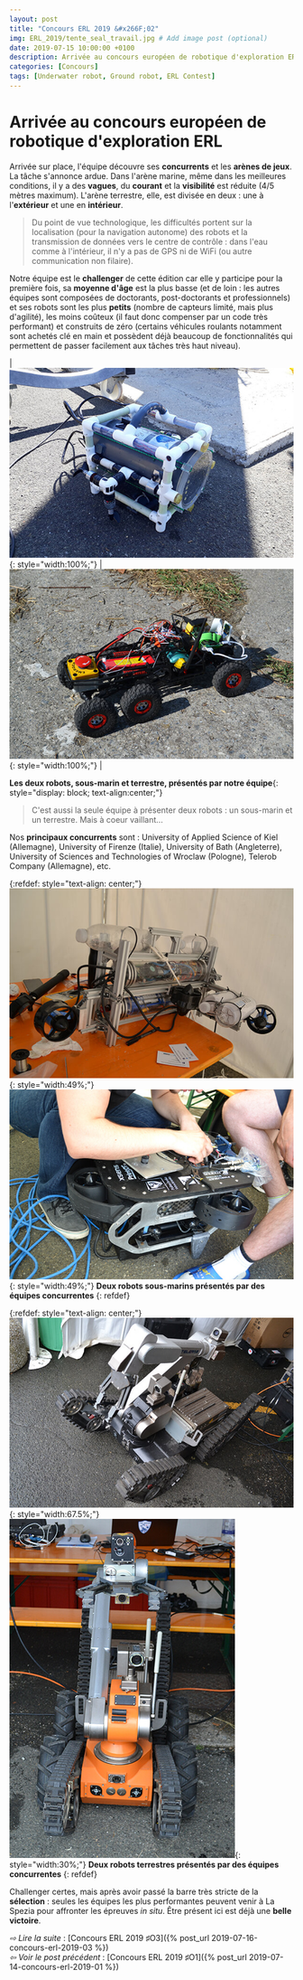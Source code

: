 ```yaml
---
layout: post
title: "Concours ERL 2019 &#x266F;02"
img: ERL_2019/tente_seal_travail.jpg # Add image post (optional)
date: 2019-07-15 10:00:00 +0100
description: Arrivée au concours européen de robotique d'exploration ERL (SEAL&#x40;ERL2019, &#x266F;02)
categories: [Concours]
tags: [Underwater robot, Ground robot, ERL Contest]
---
```



# Arrivée au concours européen de robotique d'exploration ERL
 
Arrivée sur place, l'équipe découvre ses **concurrents** et les **arènes de jeux**. La tâche s'annonce ardue. 
Dans l'arène marine, même dans les meilleures conditions, il y a des **vagues**, du **courant** et la **visibilité** est réduite (4/5 mètres maximum). L'arène terrestre, elle, est divisée en deux : une à l'**extérieur** et une en **intérieur**. 

> Du point de vue technologique, les difficultés portent sur la localisation (pour la navigation autonome) des robots et la transmission de données vers le centre de contrôle : dans l'eau comme à l'intérieur, il n'y a pas de GPS ni de WiFi (ou autre communication non filaire). 

Notre équipe est le **challenger** de cette édition car elle y participe pour la première fois, sa **moyenne d'âge** est la plus basse (et de loin : les autres équipes sont composées de doctorants, post-doctorants et professionnels) et ses robots sont les plus **petits** (nombre de capteurs limité, mais plus d'agilité), les moins coûteux (il faut donc compenser par un code très performant) et construits de zéro (certains véhicules roulants notamment sont achetés clé en main et possèdent déjà beaucoup de fonctionnalités qui permettent de passer facilement aux tâches très haut niveau).

| ![image](/assets/img/ERL_2019/epita_ryujin_sous-marin.jpg){: style="width:100%;"} | ![image](/assets/img/ERL_2019/epita_robot_terrestre.jpg){: style="width:100%;"} |

**Les deux robots, sous-marin et terrestre, présentés par notre équipe**{: style="display: block; text-align:center;"}


> C'est aussi la seule équipe à présenter deux robots : un sous-marin et un terrestre. Mais à coeur vaillant…

Nos **principaux concurrents** sont : University of Applied Science of Kiel (Allemagne), University of Firenze (Italie), University of Bath (Angleterre), University of Sciences and Technologies of Wroclaw (Pologne), Telerob Company (Allemagne), etc.

{:refdef: style="text-align: center;"}
![image](/assets/img/ERL_2019/concurrent_sous-marin_01.jpg){: style="width:49%;"} ![image](/assets/img/ERL_2019/concurrent_sous-marin_02.jpg){: style="width:49%;"}
**Deux robots sous-marins présentés par des équipes concurrentes**
{: refdef}

	
{:refdef: style="text-align: center;"}
![My Image](/assets/img/ERL_2019/concurrent_terrestre_01.jpg){: style="width:67.5%;"} ![My Image](/assets/img/ERL_2019/concurrent_terrestre_02.jpg){: style="width:30%;"}
**Deux robots terrestres présentés par des équipes concurrentes**
{: refdef}

Challenger certes, mais après avoir passé la barre très stricte de la **sélection** : seules les équipes les plus performantes peuvent venir à La Spezia pour affronter les épreuves *in situ*. Être présent ici est déjà une **belle victoire**.



	

*&#x21E8; Lire la suite* : [Concours ERL 2019 &#x266F;O3]({% post_url 2019-07-16-concours-erl-2019-03 %}) <br/>
*&#x21E6; Voir le post précédent* : [Concours ERL 2019 &#x266F;O1]({% post_url 2019-07-14-concours-erl-2019-01 %})

<!-- *&#x2192; Lire la suite* : [Concours ERL 2019 &#x266F;O2]({% post_url 2019-07-14-concours-erl-2019-01 %}) -->